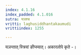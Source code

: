 ```yaml
---
index: 4.1.16
index_padded: 4.1.016
sutra: यञश्च
vritti: laghusiddhantakaumudi
vrittiindex: 1255

---
```

यञन्तात् स्त्रियां ङीप्स्यात्। अकारलोपे कृते -।